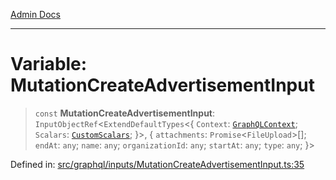 [Admin Docs](/)

***

# Variable: MutationCreateAdvertisementInput

> `const` **MutationCreateAdvertisementInput**: `InputObjectRef`\<`ExtendDefaultTypes`\<\{ `Context`: [`GraphQLContext`](../../../context/type-aliases/GraphQLContext.md); `Scalars`: [`CustomScalars`](../../../scalars/type-aliases/CustomScalars.md); \}\>, \{ `attachments`: `Promise`\<`FileUpload`\>[]; `endAt`: `any`; `name`: `any`; `organizationId`: `any`; `startAt`: `any`; `type`: `any`; \}\>

Defined in: [src/graphql/inputs/MutationCreateAdvertisementInput.ts:35](https://github.com/PurnenduMIshra129th/talawa-api/blob/89904a627ec60a3b378f6b033f4255df4e9e59ab/src/graphql/inputs/MutationCreateAdvertisementInput.ts#L35)
